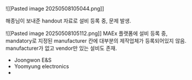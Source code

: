 ![[Pasted image 20250508105044.png]]

해종님이 보내준 handout 자료로 설비 등록 중, 문제 발생.

![[Pasted image 20250508105112.png]]
MAEx 플랫폼에 설비 등록 중, mandatory로 지정된 manufacturer 칸에 대부분의 제작업체가 등록되어있지 않음. manufacturer가 없고 vendor만 있는 설비도 존재.
- Joongwon E&S
- Yoomyung electronics
- 
